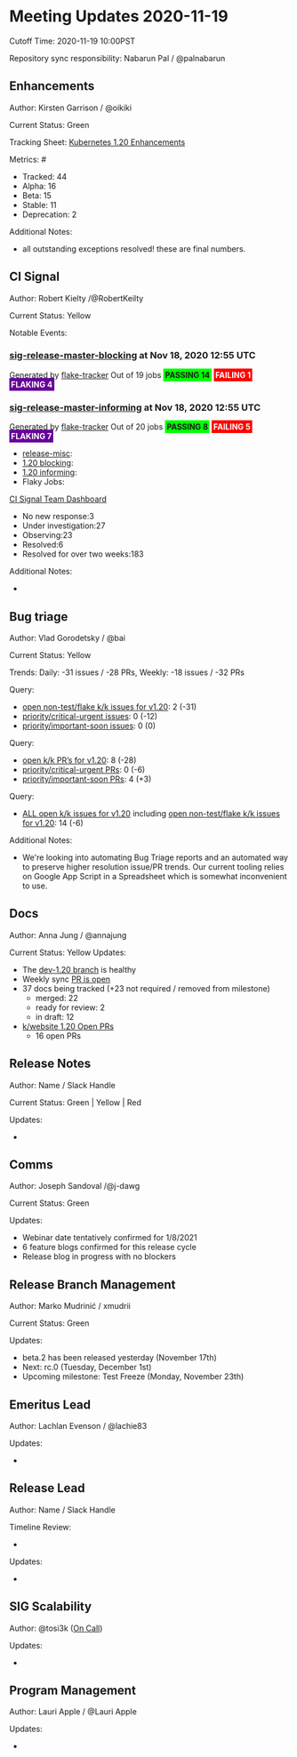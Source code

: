 # Meeting Updates 2020-11-19

Cutoff Time: 2020-11-19 10:00PST

Repository sync responsibility: Nabarun Pal / @palnabarun

## Enhancements

Author: Kirsten Garrison / @oikiki

Current Status: Green

Tracking Sheet: [Kubernetes 1.20 Enhancements][enhancements-tracking]

Metrics: #
  - Tracked: 44
  - Alpha: 16
  - Beta: 15
  - Stable: 11
  - Deprecation: 2

Additional Notes:
  - all outstanding exceptions resolved! these are final numbers.

## CI Signal

Author: Robert Kielty /@RobertKeilty

Current Status: Yellow

Notable Events:
### [sig-release-master-blocking](https://testgrid.k8s.io/sig-release-master-blocking) at Nov 18, 2020 12:55 UTC
Generated by [flake-tracker](https://github.com/RobertKielty/flake-tracker)
Out of 19 jobs <span style="background-color:#0f0;foreground-color:#555;padding: 3px;">**PASSING 14**</span> <span style="background-color:#f00;color:#fff;padding: 3px;">**FAILING 1**</span> <span style="background-color:#609;color:#fff;padding: 3px;">**FLAKING 4**</span>

### [sig-release-master-informing](https://testgrid.k8s.io/sig-release-master-informing) at Nov 18, 2020 12:55 UTC
Generated by [flake-tracker](https://github.com/RobertKielty/flake-tracker)
Out of 20 jobs <span style="background-color:#0f0;foreground-color:#555;padding: 3px;">**PASSING 8**</span> <span style="background-color:#f00;color:#fff;padding: 3px;">**FAILING 5**</span> <span style="background-color:#609;color:#fff;padding: 3px;">**FLAKING 7**</span>

  - [release-misc][ci-signal-release-misc]:
  - [1.20 blocking][ci-signal-1.20-blocking]:
  - [1.20 informing][ci-signal-1.20-informing]:
  - Flaky Jobs:

[CI Signal Team Dashboard][ci-signal-team-dashboard]
  - No new response:3
  - Under investigation:27
  - Observing:23
  - Resolved:6
  - Resolved for over two weeks:183

Additional Notes:
  - <!-- ANY ADDITIONAL UPDATE -->


## Bug triage

Author: Vlad Gorodetsky / @bai

Current Status: Yellow

Trends: Daily: -31 issues / -28 PRs, Weekly: -18 issues / -32 PRs

Query:
  - [open non-test/flake k/k issues for v1.20][bt-issue-1.20-open-kk-non-failing]: 2 (-31)
  - [priority/critical-urgent issues][bt-issue-1.20-critical-urgent]: 0 (-12)
  - [priority/important-soon issues][bt-issue-1.20-important-soon]: 0 (0)

Query:
  - [open k/k PR’s for v1.20][bt-pr-1.20-open]: 8 (-28)
  - [priority/critical-urgent PRs][bt-pr-1.20-critical-urgent]: 0 (-6)
  - [priority/important-soon PRs][bt-pr-1.20-important-soon]: 4 (+3)

Query:
  - [ALL open k/k issues for v1.20][bt-issue-1.20-all] including [open non-test/flake k/k issues for v1.20][bt-issue-1.20-open-kk-non-failing]: 14 (-6)

Additional Notes:
  - We're looking into automating Bug Triage reports and an automated way to preserve higher resolution issue/PR trends. Our current tooling relies on Google App Script in a Spreadsheet which is somewhat inconvenient to use.


## Docs

Author: Anna Jung / @annajung

Current Status: Yellow
Updates:
  - The [dev-1.20 branch](https://github.com/kubernetes/website/pull/24138) is healthy
  - Weekly sync [PR is open](https://github.com/kubernetes/website/pull/25115)
  - 37 docs being tracked (+23 not required / removed from milestone)
    - merged: 22
    - ready for review: 2
    - in draft: 12
  - [k/website 1.20 Open PRs](https://github.com/kubernetes/website/pulls?q=is%3Aopen+is%3Apr+milestone%3A1.20)
    - 16 open PRs


## Release Notes

Author: Name / Slack Handle

Current Status: Green | Yellow | Red

Updates:
  - <!-- START HERE -->


## Comms

Author: Joseph Sandoval /@j-dawg

Current Status: Green

Updates:
  - Webinar date tentatively confirmed for 1/8/2021
  - 6 feature blogs confirmed for this release cycle
  - Release blog in progress with no blockers


## Release Branch Management

Author: Marko Mudrinić / xmudrii

Current Status: Green

Updates:
  - beta.2 has been released yesterday (November 17th)
  - Next: rc.0 (Tuesday, December 1st)
  - Upcoming milestone: Test Freeze (Monday, November 23th)


## Emeritus Lead

Author: Lachlan Evenson / @lachie83

Updates:
  - <!-- START HERE -->


## Release Lead

Author: Name / Slack Handle

Timeline Review:
  - <!-- Important events in current week -->
Updates:
  - <!-- START HERE -->


## SIG Scalability

Author: @tosi3k ([On Call][scalability-oncall])

Updates:
  - <!-- START HERE -->

## Program Management

Author: Lauri Apple / @Lauri Apple

Updates:
  - <!-- START HERE -->


<!-- References henceforth. Please modify if you see anything out of the place. -->

[enhancements-tracking]: https://bit.ly/k8s-1-20-enhancements
[ci-signal-master-blocking]: https://testgrid.k8s.io/sig-release-master-blocking
[ci-signal-master-informing]: https://testgrid.k8s.io/sig-release-master-informing
[ci-signal-release-misc]: https://testgrid.k8s.io/sig-release-misc
[ci-signal-1.20-blocking]: https://testgrid.k8s.io/sig-release-1.20-blocking
[ci-signal-1.20-informing]: https://testgrid.k8s.io/sig-release-1.20-informing
[ci-signal-team-dashboard]: https://github.com/orgs/kubernetes/projects/11?fullscreen=true
[bt-issue-1.20-open-kk-non-failing]: https://github.com/kubernetes/kubernetes/issues?q=is%3Aopen+milestone%3Av1.20+is%3Aissue+sort%3Aupdated-asc+-label%3Akind%2Ffailing-test+-label%3Akind%2Fflake+
[bt-issue-1.20-critical-urgent]: https://github.com/kubernetes/kubernetes/issues?q=is%3Aopen+milestone%3Av1.20+label%3Apriority%2Fcritical-urgent+is%3Aissue+sort%3Aupdated-asc+-label%3Akind%2Ffailing-test+-label%3Akind%2Fflake+
[bt-issue-1.20-important-soon]: https://github.com/kubernetes/kubernetes/issues?q=is%3Aopen+milestone%3Av1.20+label%3Apriority%2Fimportant-soon+is%3Aissue+sort%3Aupdated-asc+-label%3Akind%2Ffailing-test+-label%3Akind%2Fflake+
[bt-pr-1.20-open]: https://github.com/kubernetes/kubernetes/pulls?q=repo%3Akubernetes%2Fkubernetes+is%3Aopen+milestone%3Av1.20+is%3Apr+sort%3Aupdated-asc+
[bt-pr-1.20-critical-urgent]: https://github.com/kubernetes/kubernetes/pulls?q=repo%3Akubernetes%2Fkubernetes+is%3Aopen+milestone%3Av1.20+is%3Apr+sort%3Aupdated-asc+label%3Apriority%2Fcritical-urgent
[bt-pr-1.20-important-soon]: https://github.com/kubernetes/kubernetes/pulls?q=repo%3Akubernetes%2Fkubernetes+is%3Aopen+milestone%3Av1.20+label%3Apriority%2Fimportant-soon+is%3Apr+sort%3Aupdated-asc+
[bt-issue-1.20-all]: https://github.com/kubernetes/kubernetes/issues?q=repo%3Akubernetes%2Fkubernetes+milestone%3Av1.20+is%3Aissue+is%3Aopen+sort%3Aupdated-asc+
[scalability-oncall]: https://go.k8s.io/oncall
